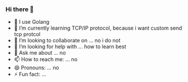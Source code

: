### Hi there 👋

<!--
**labulaka521/labulaka521** is a ✨ _special_ ✨ repository because its `README.md` (this file) appears on your GitHub profile.

Here are some ideas to get you started:

-->


- 🔭 I use Golang
- 🌱 I’m currently learning TCP/IP protocol, because i want custom send tcp protcol
- 👯 I’m looking to collaborate on ...
     no i do not
- 🤔 I’m looking for help with ...
     how to learn best
- 💬 Ask me about ...
     no
- 📫 How to reach me: ...
     no
- 😄 Pronouns: ...
     no
- ⚡ Fun fact: ...
